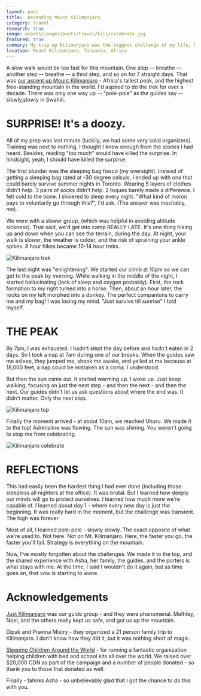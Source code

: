 ```yaml
---
layout: post
title:  Ascending Mount Kilimanjaro
category: travel
research: true
image: assets/images/posts/travel/kili/celebrate.jpg
featured: true
summary: My trip up Kilimanjaro was the biggest challenge of my life, but I'd do it agian.
location: Mount Kilimanjaro, Tanzania, Africa
---
```


A slow walk would be too fast for this mountain. One step -- breathe -- another step -- breathe -- a third step, and so on for 7 straight days. That was [our ascent up Mount Kilimanjaro](https://youtu.be/4G02RIr5wmw) - Africa's tallest peak, and the highest free-standing mountain in the world. I'd aspired to do the trek for over a decade. There was only one way up -- "pole-pole" as the guides say -- slowly,slowly in Swahili.

# SURPRISE! It's a doozy.

All of my prep was last minute (luckily, we had some very solid organizers). Training was next to nothing. I thought I knew enough from the stories I had heard. Besides, reading "too much" would have killed the surprise. In hindsight, yeah, I should have killed the surpirse.

The first blunder was the sleeping bag fiasco (my oversight). Instead of getting a sleeping bag rated at -30 degree celsuis, I ended up with one that could barely survive summer nights in Toronto. Wearing 5 layers of clothes didn't help. 3 pairs of socks didn't help. 2 toques barely made a difference. I felt cold to the bone. I shivered to sleep every night. "What kind of moron pays to voluntarily go through this?", I'd ask. (The answer was inevitably, me).

We were with a slower group, (which was helpful in avoiding altitude sickness). That said, we'd get into camp REALLY LATE. It's one thing hiking up and down when you can see the terrain, during the day. At night, your walk is slower, the weather is colder, and the risk of spraining your ankle spikes. 8 hour hikes became 10-14 hour treks.

![Kilimanjaro trek]({{site.url}}/assets/images/posts/travel/kili/trek.jpg)

The last night was "enlightening". We started our climb at 10pm so we can get to the peak by morning. While walking in the middle of the night, I started hallucinating (lack of sleep and oxygen probably). First, the rock formation to my right turned into a horse. Then, about an hour later, the rocks on my left morphed into a donkey. The perfect companions to carry me and my bag! I was losing my mind. "Just survive till sunrise" I told myself.

# THE PEAK

By 7am, I was exhausted. I hadn't slept the day before and hadn't eaten in 2 days. So I took a nap at 7am during one of our breaks. When the guides saw me asleep, they jumped me, shook me awake, and yelled at me because at 18,000 feet, a nap could be mistaken as a coma. I understood.

But then the sun came out. It started warming up. I woke up. Just keep walking, focusing on just the next step - and then the next - and then the next. Our guides didn't let us ask questions about where the end was. It didn't matter. Only the next step.

![Kilimanjaro top]({{site.url}}/assets/images/posts/travel/kili/ash_top.jpg)

Finally the moment arrived - at about 10am, we reached Uhuru. We made it to the top! Adrenaline was flowing. The sun was shining. You weren't going to stop me from celebrating.

![Kilimanjaro celebrate]({{site.url}}/assets/images/posts/travel/kili/celebrate.jpg)

# REFLECTIONS

This had easily been the hardest thing I had ever done (including those sleepless all nighters at the office). It was brutal. But I learned how deeply our minds will go to protect ourselves. I learned how much more we're capable of. I learned about day 1 - where every new day is just the beginning. It was really hard in the moment, but the challenge was transient. The high was forever.

Most of all, I learned pole-pole - slowly slowly. The exact opposite of what we're used to. Not here. Not on Mt. Kilimanjaro. Here, the faster you go, the faster you'll fail. Strategy is everything on the mountain.

Now, I've mostly forgotten about the challenges. We made it to the top, and the shared experience with Asha, her family, the guides, and the porters is what stays with me. At the time, I said I wouldn't do it again, but as time goes on, that vow is starting to wane.

# Acknowledgements

[Just Kilimanjaro](http://www.just-kilimanjaro.com) was our guide group - and they were phenomenal. Methley, Noel, and the others really kept us safe, and got us up the mountain.

Dipak and Pravina Mistry - they organized a 21 person family trip to Kilimanjaro. I don't know how they did it, but it was nothing short of magic.

[Sleeping Children Around the World](http://scaw.org) - for running a fantastic organization helping children with bed and school kits all over the world. We raised over $20,000 CDN as part of the campaign and a number of people donated - so thank you to those that donated as well.

Finally - tahnks Asha - so unbelievably glad that I got the chance to do this with you.

